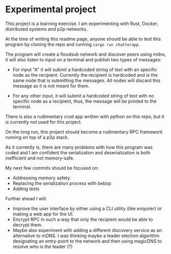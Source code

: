 # Experimental project

This project is a learning exercise.
I am experimenting with Rust, Docker, distributed systems and p2p networks.

At the time of writing this readme page, anyone should be able to test this program by cloning the repo and running `cargo run chatterapp`.

The program will create a floodsub network and discover peers using mdns, it will also listen to input on a terminal and publish two types of messages:

- For input "A" it will submit a hardcoded string of text with an specific node as the recipient. Currently the recipient is hardcoded and is the same node that is submitting the messages. All nodes will discard this message as it is not meant for them.

- For any other input, it will submit a hardcoded string of text with no specific node as a recipient, thus, the message will be printed to the terminal.

There is also a rudimentary crud app written with python on this repo, but it is currently not used for this project.

On the long run, this project should become a rudimentary RPC framework running on top of a p2p stack.

As it currently is, there are many problems with how this program was coded and I am confident the serialization and deserialization is both inefficient and *not* memory-safe.

My next few commits should be focused on:
- Addressing memory safety.
- Replacing the serialization process with bebop
- Adding tests

Further ahead I will:
- Improve the user interface by either using a CLI utility (like enquirer) or making a web app for the UI.
- Encrypt RPC in such a way that only the recipient would be able to decrypt them.
- Maybe also experiment with adding a different discovery service as an alternative to mDNS. I was thinking maybe a leader election algorithm designating an entry-point to the network and then using magicDNS to resolve who is the leader (?)